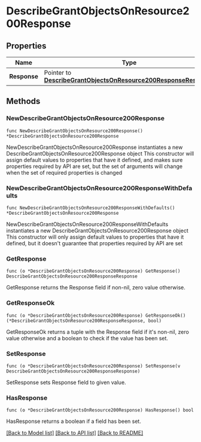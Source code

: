 # DescribeGrantObjectsOnResource200Response

## Properties

Name | Type | Description | Notes
------------ | ------------- | ------------- | -------------
**Response** | Pointer to [**DescribeGrantObjectsOnResource200ResponseResponse**](DescribeGrantObjectsOnResource200ResponseResponse.md) |  | [optional] 

## Methods

### NewDescribeGrantObjectsOnResource200Response

`func NewDescribeGrantObjectsOnResource200Response() *DescribeGrantObjectsOnResource200Response`

NewDescribeGrantObjectsOnResource200Response instantiates a new DescribeGrantObjectsOnResource200Response object
This constructor will assign default values to properties that have it defined,
and makes sure properties required by API are set, but the set of arguments
will change when the set of required properties is changed

### NewDescribeGrantObjectsOnResource200ResponseWithDefaults

`func NewDescribeGrantObjectsOnResource200ResponseWithDefaults() *DescribeGrantObjectsOnResource200Response`

NewDescribeGrantObjectsOnResource200ResponseWithDefaults instantiates a new DescribeGrantObjectsOnResource200Response object
This constructor will only assign default values to properties that have it defined,
but it doesn't guarantee that properties required by API are set

### GetResponse

`func (o *DescribeGrantObjectsOnResource200Response) GetResponse() DescribeGrantObjectsOnResource200ResponseResponse`

GetResponse returns the Response field if non-nil, zero value otherwise.

### GetResponseOk

`func (o *DescribeGrantObjectsOnResource200Response) GetResponseOk() (*DescribeGrantObjectsOnResource200ResponseResponse, bool)`

GetResponseOk returns a tuple with the Response field if it's non-nil, zero value otherwise
and a boolean to check if the value has been set.

### SetResponse

`func (o *DescribeGrantObjectsOnResource200Response) SetResponse(v DescribeGrantObjectsOnResource200ResponseResponse)`

SetResponse sets Response field to given value.

### HasResponse

`func (o *DescribeGrantObjectsOnResource200Response) HasResponse() bool`

HasResponse returns a boolean if a field has been set.


[[Back to Model list]](../README.md#documentation-for-models) [[Back to API list]](../README.md#documentation-for-api-endpoints) [[Back to README]](../README.md)


